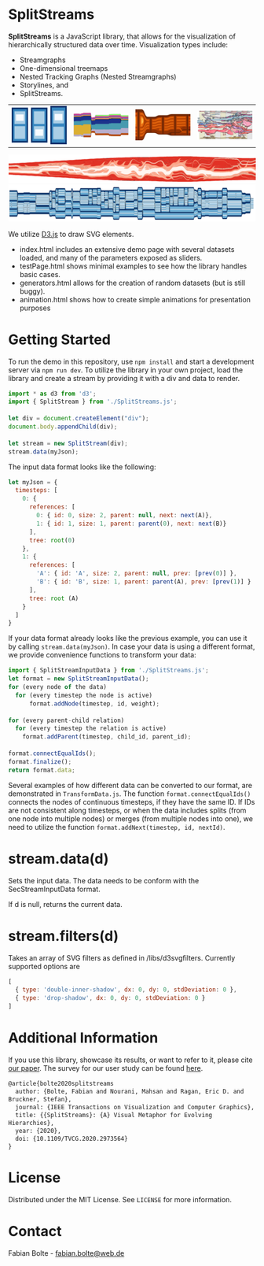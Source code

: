 # SplitStreams

**SplitStreams** is a JavaScript library, that allows for the visualization of hierarchically structured data over time. Visualization types include:
- Streamgraphs
- One-dimensional treemaps
- Nested Tracking Graphs (Nested Streamgraphs)
- Storylines, and
- SplitStreams.
  
|||||
|:-:|:-:|:-:|:-:|
![Treemaps](demo/treemap.png)|![Streamgraph](demo/streamgraph.png)|![SplitStream](demo/streams.png)|![Organic Narrative Chart](demo/orcha.jpg)
![Nested Streamgraph](demo/viscous.png)
![Storyline](demo/starwars.png)

We utilize [D3.js](https://d3js.org) to draw SVG elements.

- index.html includes an extensive demo page with several datasets loaded, and many of the parameters exposed as sliders.
- testPage.html shows minimal examples to see how the library handles basic cases.
- generators.html allows for the creation of random datasets (but is still buggy).
- animation.html shows how to create simple animations for presentation purposes

# Getting Started

To run the demo in this repository, use `npm install` and start a development server via `npm run dev`.
To utilize the library in your own project, load the library and create a stream by providing it with a div and data to render.

```js
import * as d3 from 'd3';
import { SplitStream } from './SplitStreams.js';

let div = document.createElement("div");
document.body.appendChild(div);

let stream = new SplitStream(div);
stream.data(myJson);
```

The input data format looks like the following:
```js
let myJson = {
  timesteps: [
    0: {
      references: [
        0: { id: 0, size: 2, parent: null, next: next(A)},
        1: { id: 1, size: 1, parent: parent(0), next: next(B)}
      ],
      tree: root(0)
    },
    1: {
      references: [
        'A': { id: 'A', size: 2, parent: null, prev: [prev(0)] },
        'B': { id: 'B', size: 1, parent: parent(A), prev: [prev(1)] }
      ],
      tree: root (A)
    }
  ]
}
```

If your data format already looks like the previous example, you can use it by calling  `stream.data(myJson)`.
In case your data is using a different format, we provide convenience functions to transform your data:

```js
import { SplitStreamInputData } from './SplitStreams.js';
let format = new SplitStreamInputData();
for (every node of the data)
  for (every timestep the node is active)
      format.addNode(timestep, id, weight);

for (every parent-child relation)
  for (every timestep the relation is active)
    format.addParent(timestep, child_id, parent_id);

format.connectEqualIds();
format.finalize();
return format.data;
```

Several examples of how different data can be converted to our format, are demonstrated in `TransformData.js`. The function `format.connectEqualIds()` connects the nodes of continuous timesteps, if they have the same ID. If IDs are not consistent along timesteps, or when the data includes splits (from one node into multiple nodes) or merges (from multiple nodes into one), we need to utilize the function `format.addNext(timestep, id, nextId)`.


# stream.data(d)

Sets the input data. The data needs to be conform with the SecStreamInputData format.

If d is null, returns the current data.

# stream.filters(d)

Takes an array of SVG filters as defined in /libs/d3svgfilters. Currently supported options are
```js
[
  { type: 'double-inner-shadow', dx: 0, dy: 0, stdDeviation: 0 },
  { type: 'drop-shadow', dx: 0, dy: 0, stdDeviation: 0 }
]
```

# Additional Information
If you use this library, showcase its results, or want to refer to it, please cite [our paper](https://doi.org/10.1109/TVCG.2020.2973564). The survey for our user study can be found [here](https://github.com/cadanox/SplitStreams-Survey).

```
@article{bolte2020splitstreams
  author: {Bolte, Fabian and Nourani, Mahsan and Ragan, Eric D. and Bruckner, Stefan},
  journal: {IEEE Transactions on Visualization and Computer Graphics},
  title: {{SplitStreams}: {A} Visual Metaphor for Evolving Hierarchies},
  year: {2020},
  doi: {10.1109/TVCG.2020.2973564}
}
```

# License

Distributed under the MIT License. See `LICENSE` for more information.

# Contact

Fabian Bolte - fabian.bolte@web.de